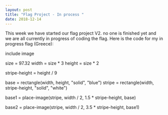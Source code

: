 ```yaml
---
layout: post
title: "Flag Project - In process "
date: 2018-12-14
---
```


This week we have started our flag project V2. no one is finished yet and we are all currently in progress of coding the flag. Here is the code for my in progress flag (Greece):

include image

size = 97.32
width = size * 3
height = size * 2

stripe-height = height / 9

base = rectangle(width, height, "solid", "blue")
stripe = rectangle(width, stripe-height, "solid", "white")

base1 = place-image(stripe, width / 2, 1.5 * stripe-height, base)

base2 = place-image(stripe, width / 2, 3.5 * stripe-height, base1)




